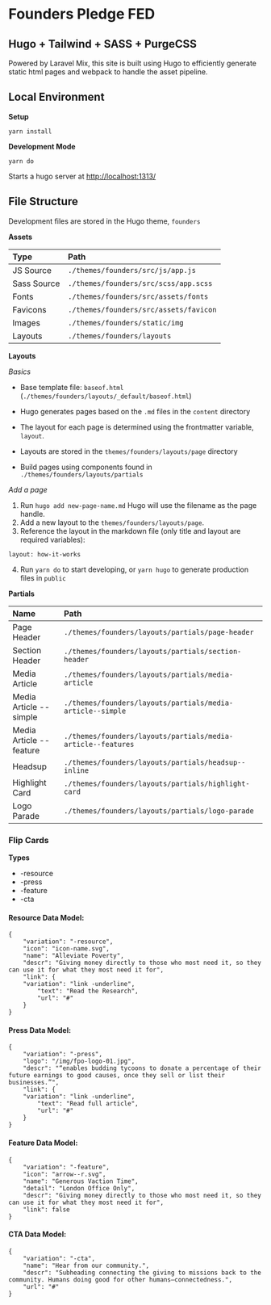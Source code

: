 # Founders Pledge FED
## Hugo + Tailwind + SASS + PurgeCSS   

Powered by Laravel Mix, this site is built using Hugo to efficiently generate static html pages and webpack to handle the asset pipeline.

## Local Environment

**Setup**
```
yarn install
```

**Development Mode**
```
yarn do
```
Starts a hugo server at [http://localhost:1313/](http://localhost:1313/)


## File Structure
Development files are stored in the Hugo theme, `founders`

**Assets**

| Type | Path |
|:--|:--|
| JS Source | `./themes/founders/src/js/app.js`  |
| Sass Source | `./themes/founders/src/scss/app.scss`  |
| Fonts | `./themes/founders/src/assets/fonts`  |
| Favicons | `./themes/founders/src/assets/favicon`  |
| Images | `./themes/founders/static/img`  |
| Layouts | `./themes/founders/layouts`  |

**Layouts**

_Basics_
- Base template file: `baseof.html` (`./themes/founders/layouts/_default/baseof.html`)

- Hugo generates pages based on the `.md` files in the `content` directory

- The layout for each page is determined using the frontmatter variable, `layout`.

- Layouts are stored in the `themes/founders/layouts/page` directory

- Build pages using components found in `./themes/founders/layouts/partials`

_Add a page_

1. Run `hugo add new-page-name.md` Hugo will use the filename as the page handle.
2. Add a new layout to the `themes/founders/layouts/page`. 
3. Reference the layout in the markdown file (only title and layout are required variables):

```
layout: how-it-works
```

4. Run `yarn do` to start developing, or `yarn hugo` to generate production files in `public`


**Partials**

| Name | Path |
|:--|:--|
| Page Header | `./themes/founders/layouts/partials/page-header` |
| Section Header | `./themes/founders/layouts/partials/section-header` |
| Media Article | `./themes/founders/layouts/partials/media-article` |
| Media Article --simple | `./themes/founders/layouts/partials/media-article--simple` |
| Media Article --feature | `./themes/founders/layouts/partials/media-article--features` |
| Headsup | `./themes/founders/layouts/partials/headsup--inline` |
| Highlight Card | `./themes/founders/layouts/partials/highlight-card` |
| Logo Parade | `./themes/founders/layouts/partials/logo-parade` |


### Flip Cards
**Types**
- -resource
- -press
- -feature
- -cta

#### Resource Data Model:
```
{
    "variation": "-resource",
    "icon": "icon-name.svg",
    "name": "Alleviate Poverty",
    "descr": "Giving money directly to those who most need it, so they can use it for what they most need it for",
    "link": {
    "variation": "link -underline",
        "text": "Read the Research",
        "url": "#"
    }
}
```

#### Press Data Model:
```
{
    "variation": "-press",
    "logo": "/img/fpo-logo-01.jpg",
    "descr": "“enables budding tycoons to donate a percentage of their future earnings to good causes, once they sell or list their businesses.”",
    "link": {
    "variation": "link -underline",
        "text": "Read full article",
        "url": "#"
    }
}
```

#### Feature Data Model:
```
{
    "variation": "-feature",
    "icon": "arrow--r.svg",
    "name": "Generous Vaction Time",
    "detail": "London Office Only",
    "descr": "Giving money directly to those who most need it, so they can use it for what they most need it for",
    "link": false
}
```

#### CTA Data Model:
```
{
    "variation": "-cta",
    "name": "Hear from our community.",
    "descr": "Subheading connecting the giving to missions back to the community. Humans doing good for other humans—connectedness.",
    "url": "#"
}
```
